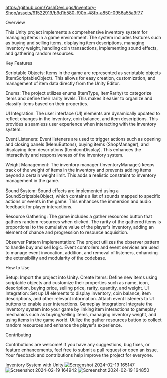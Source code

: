 
https://github.com/YashDevLogs/Inventory-Shop/assets/91522919/b9d1b580-f90b-48fb-a850-0956a55a9f77




Overview

This Unity project implements a comprehensive inventory system for managing items in a game environment. The system includes features such as buying and selling items, displaying item descriptions, managing inventory weight, handling coin transactions, implementing sound effects, and gathering random resources.

Key Features

Scriptable Objects: Items in the game are represented as scriptable objects (ItemScriptableObject). This allows for easy creation, customization, and management of item data directly from the Unity Editor.

Enums: The project utilizes enums (ItemType, ItemRarity) to categorize items and define their rarity levels. This makes it easier to organize and classify items based on their properties.

UI Integration: The user interface (UI) elements are dynamically updated to reflect changes in the inventory, coin balance, and item descriptions. This provides a seamless user experience when interacting with the inventory system.

Event Listeners: Event listeners are used to trigger actions such as opening and closing panels (MenuButtons), buying items (ShopManager), and displaying item descriptions (ItemIconDisplay). This enhances the interactivity and responsiveness of the inventory system.

Weight Management: The inventory manager (InventoryManager) keeps track of the weight of items in the inventory and prevents adding items beyond a certain weight limit. This adds a realistic constraint to inventory management in the game.

Sound System: Sound effects are implemented using a SoundScriptableObject, which contains a list of sounds mapped to specific actions or events in the game. This enhances the immersion and audio feedback for player interactions.

Resource Gathering: The game includes a gather resources button that gathers random resources when clicked. The rarity of the gathered items is proportional to the cumulative value of the player's inventory, adding an element of chance and progression to resource acquisition.

Observer Pattern Implementation: The project utilizes the observer pattern to handle buy and sell logic. Event controllers and event services are used to manage event invocation, addition, and removal of listeners, enhancing the extensibility and modularity of the codebase.

How to Use

Setup: Import the project into Unity.
Create Items: Define new items using scriptable objects and customize their properties such as name, icon, description, buying price, selling price, rarity, quantity, and weight.
UI Integration: Set up UI elements to display inventory, coin balance, item descriptions, and other relevant information. Attach event listeners to UI buttons to enable user interactions.
Gameplay Integration: Integrate the inventory system into your game by linking item interactions to gameplay mechanics such as buying/selling items, managing inventory weight, and using items in the game world. Utilize the gather resources button to collect random resources and enhance the player's experience.

Contributing

Contributions are welcome! If you have any suggestions, bug fixes, or feature enhancements, feel free to submit a pull request or open an issue. Your feedback and contributions help improve the project for everyone.


Inventory System with Unity
![Screenshot 2024-02-19 165147](https://github.com/YashDevLogs/Inventory-Shop/assets/91522919/289da35f-ec52-4971-9712-a2884fc2fa41)
![Screenshot 2024-02-19 164942](https://github.com/YashDevLogs/Inventory-Shop/assets/91522919/ea1a37ea-b7c9-442f-88cd-8f248509679b)
![Screenshot 2024-02-19 164850](https://github.com/YashDevLogs/Inventory-Shop/assets/91522919/96643d96-096b-485a-a881-d2f72308ede3)


